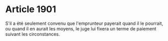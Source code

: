 # Article 1901

S'il a été seulement convenu que l'emprunteur payerait quand il le pourrait, ou quand il en aurait les moyens, le juge lui fixera un terme de paiement suivant les circonstances.
